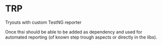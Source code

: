 # TRP
Tryouts with custom TestNG reporter

Once thsi should be able to be added as dependency and used for automated reporting (of known step trough aspects or directly in the libs).
